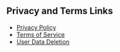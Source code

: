 ## Privacy and Terms Links

- [Privacy Policy](https://farhatrkhalil.github.io/LbTdamon-Terms/privacy.html)
- [Terms of Service](https://farhatrkhalil.github.io/LbTdamon-Terms/terms.html)
- [User Data Deletion](https://farhatrkhalil.github.io/LbTdamon-Terms/user_data_deletion.html)
